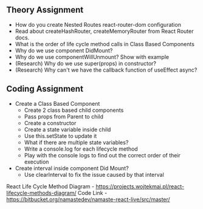 ## Theory Assignment

- How do you create Nested Routes react-router-dom configuration
- Read about createHashRouter, createMemoryRouter from React Router docs.
- What is the order of life cycle method calls in Class Based Components
- Why do we use component DidMount?
- Why do we use componentWillUnmount? Show with example
- (Research) Why do we use super(props) in constructor?
- (Research) Why can't we have the callback function of useEffect async?

## Coding Assignment

- Create a Class Based Component
  - Create 2 class based child components
  - Pass props from Parent to child
  - Create a constructor
  - Create a state variable inside child
  - Use this.setState to update it
  - What if there are multiple state variables?
  - Write a console.log for each lifecycle method
  - Play with the console logs to find out the correct order of their execution
- Create interval inside component Did Mount?
  - Use clearInterval to fix the issue caused by that interval

React Life Cycle Method Diagram - https://projects.wojtekmaj.pl/react-lifecycle-methods-diagram/
Code Link - https://bitbucket.org/namastedev/namaste-react-live/src/master/
